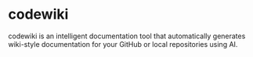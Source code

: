 # codewiki
codewiki is an intelligent documentation tool that automatically generates wiki-style documentation for your GitHub or local repositories using AI.
